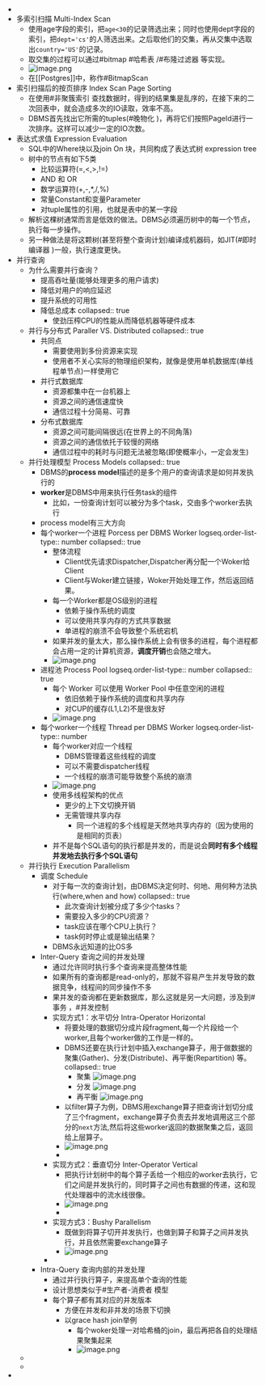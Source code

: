 -
- 多索引扫描 Multi-Index Scan
	- 使用age字段的索引，把`age<30`的记录筛选出来；同时也使用dept字段的索引，把`dept='cs'`的人筛选出来。之后取他们的交集，再从交集中选取出`country='US'`的记录。
	- 取交集的过程可以通过#bitmap #哈希表 /#布隆过滤器 等实现。
	- ![image.png](../assets/image_1716704683516_0.png)
	- 在[[Postgres]]中，称作#BitmapScan
- 索引扫描后的按页排序 Index Scan Page Sorting
	- 在使用#非聚簇索引 查找数据时，得到的结果集是乱序的，在接下来的二次回表中，就会造成多次的IO读取，效率不高。
	- DBMS首先找出它所需的tuples(#晚物化 )，再将它们按照PageId进行一次排序。这样可以减少一定的IO次数。
- 表达式求值 Expression Evaluation
	- SQL中的Where块以及join On 块，共同构成了表达式树 expression tree
	- 树中的节点有如下5类
		- 比较运算符(=,<,>,!=)
		- AND 和 OR
		- 数学运算符(+,-,*,/,%)
		- 常量Constant和变量Parameter
		- 对tuple属性的引用，也就是表中的某一字段
	- 解析这棵树通常而言是低效的做法。DBMS必须遍历树中的每一个节点，执行每一步操作。
	- 另一种做法是将这颗树(甚至将整个查询计划)编译成机器码，如JIT(#即时编译器 )一般，执行速度更快。
- 并行查询
	- 为什么需要并行查询？
		- 提高吞吐量(能够处理更多的用户请求)
		- 降低对用户的响应延迟
		- 提升系统的可用性
		- 降低总成本
		  collapsed:: true
			- 使劲压榨CPU的性能从而降低机器等硬件成本
	- 并行与分布式 Paraller VS. Distributed
	  collapsed:: true
		- 共同点
			- 需要使用到多份资源来实现
			- 使用者不关心实际的物理组织架构，就像是使用单机数据库(单线程单节点)一样使用它
		- 并行式数据库
			- 资源都集中在一台机器上
			- 资源之间的通信速度快
			- 通信过程十分简易、可靠
		- 分布式数据库
			- 资源之间可能间隔很远(在世界上的不同角落)
			- 资源之间的通信依托于较慢的网络
			- 通信过程中的耗时与问题无法被忽略(即使概率小，一定会发生)
	- 并行处理模型 Process Models
	  collapsed:: true
		- DBMS的**process model**描述的是多个用户的查询请求是如何并发执行的
		- **worker**是DBMS中用来执行任务task的组件
			- 比如，一份查询计划可以被分为多个task，交由多个worker去执行
		- process model有三大方向
		- 每个worker一个进程 Porcess per DBMS Worker
		  logseq.order-list-type:: number
		  collapsed:: true
			- 整体流程
				- Client优先请求Dispatcher,Dispatcher再分配一个Woker给Client
				- Client与Woker建立链接，Woker开始处理工作，然后返回结果。
			- 每一个Worker都是OS级别的进程
				- 依赖于操作系统的调度
				- 可以使用共享内存的方式共享数据
				- 单进程的崩溃不会导致整个系统宕机
			- 如果并发的量太大，那么操作系统上会有很多的进程，每个进程都会占用一定的计算机资源，**调度开销**也会随之增大。
			- ![image.png](../assets/image_1716710618190_0.png)
		- 进程池 Process Pool
		  logseq.order-list-type:: number
		  collapsed:: true
			- 每个 Worker 可以使用 Worker Pool 中任意空闲的进程
				- 依旧依赖于操作系统的调度和共享内存
				- 对CUP的缓存(L1,L2)不是很友好
			- ![image.png](../assets/image_1716711111317_0.png)
		- 每个worker一个线程 Thread per DBMS Worker
		  logseq.order-list-type:: number
			- 每个worker对应一个线程
				- DBMS管理着这些线程的调度
				- 可以不需要dispatcher线程
				- 一个线程的崩溃可能导致整个系统的崩溃
			- ![image.png](../assets/image_1716711536585_0.png)
			- 使用多线程架构的优点
				- 更少的上下文切换开销
				- 无需管理共享内存
					- 同一个进程的多个线程是天然地共享内存的（因为使用的是相同的页表）
			- 并不是每个SQL语句的执行都是并发的，而是说会**同时有多个线程并发地去执行多个SQL语句**
	- 并行执行 Execution Parallelism
		- 调度 Schedule
			- 对于每一次的查询计划，由DBMS决定何时、何地、用何种方法执行(where,when and how)
			  collapsed:: true
				- 此次查询计划被分成了多少个tasks？
				- 需要投入多少的CPU资源？
				- task应该在哪个CPU上执行？
				- task何时停止或是输出结果？
			- DBMS永远知道的比OS多
		- Inter-Query 查询之间的并发处理
			- 通过允许同时执行多个查询来提高整体性能
			- 如果所有的查询都是read-only的，那就不容易产生并发导致的数据竞争，线程间的同步操作不多
			- 果并发的查询都在更新数据库，那么这就是另一大问题，涉及到#事务 ，#并发控制
			- 实现方式1：水平切分 Intra-Operator Horizontal
				- 将要处理的数据切分成片段fragment,每一个片段给一个worker,且每个worker做的工作是一样的。
				- DBMS还要在执行计划中插入exchange算子，用于做数据的聚集(Gather)、分发(Distribute)、再平衡(Repartition) 等。
				  collapsed:: true
					- 聚集 ![image.png](../assets/image_1716792513684_0.png)
					- 分发 ![image.png](../assets/image_1716792525999_0.png)
					- 再平衡 ![image.png](../assets/image_1716792540164_0.png)
				- 以filter算子为例，DBMS用exchange算子把查询计划切分成了三个fragment，exchange算子负责去并发地调用这三个部分的`next`方法,然后将这些worker返回的数据聚集之后，返回给上层算子。
				- ![image.png](../assets/image_1716792079518_0.png)
				-
			- 实现方式2：垂直切分 Inter-Operator Vertical
				- 把执行计划树中的每个算子丢给一个相应的worker去执行，它们之间是并发执行的，同时算子之间也有数据的传递，这和现代处理器中的流水线很像。
				- ![image.png](../assets/image_1716792747470_0.png)
				-
			- 实现方式3：Bushy Parallelism
				- 既做到将算子切开并发执行，也做到算子和算子之间并发执行，并且依然需要exchange算子
				- ![image.png](../assets/image_1716792933399_0.png)
			-
		- Intra-Query 查询内部的并发处理
			- 通过并行执行算子，来提高单个查询的性能
			- 设计思想类似于#生产者-消费者 模型
			- 每个算子都有其对应的并发版本
				- 方便在并发和非并发的场景下切换
				- 以grace hash join举例
					- 每个woker处理一对哈希桶的join，最后再把各自的处理结果聚集起来
					- ![image.png](../assets/image_1716714189448_0.png)
	-
	-
-